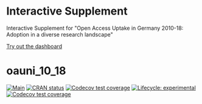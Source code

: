 <div class="jumbotron">
  <!-- for some weird reason, this has to be markdown, not html, will break otherwise -->

# Interactive Supplement
  <p>
    Interactive Supplement for "Open Access Uptake in Germany 2010-18: Adoption in a diverse research landscape"
  </p>
  <p>
    <a class="btn btn-danger btn-lg" href="articles/interactive.html" role="button">
      Try out the dashboard
    </a>
  </p>
</div>

# oauni_10_18

<!-- badges: start -->
[![Main](https://github.com/subugoe/oauni_10_18/workflows/.github/workflows/main.yaml/badge.svg)](https://github.com/subugoe/oauni_10_18/actions)
[![CRAN
status](https://www.r-pkg.org/badges/version/oauni_10_18)](https://CRAN.R-project.org/package=oauni_10_18)
[![Codecov test
coverage](https://codecov.io/gh/subugoe/oauni_10_18/branch/master/graph/badge.svg)](https://codecov.io/gh/subugoe/oauni_10_18)
[![Lifecycle:
experimental](https://img.shields.io/badge/lifecycle-experimental-orange.svg)](https://www.tidyverse.org/lifecycle/#experimental)
[![Codecov test
coverage](https://codecov.io/gh/subugoe/oauni_10_18/branch/master/graph/badge.svg)](https://codecov.io/gh/subugoe/oauni_10_18?branch=master)
<!-- badges: end -->
